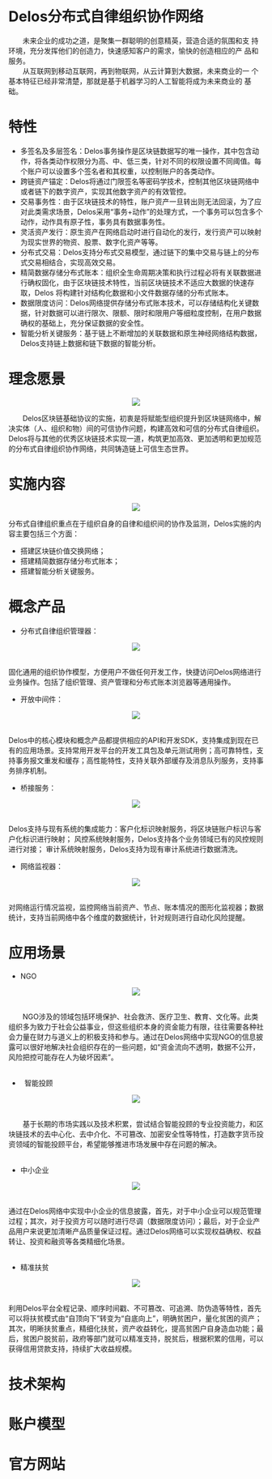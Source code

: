 # Delos分布式自律组织协作网络

　　未来企业的成功之道，是聚集一群聪明的创意精英，营造合适的氛围和支
持环境，充分发挥他们的创造力，快速感知客户的需求，愉快的创造相应的产
品和服务。 <br>
　　从互联网到移动互联网，再到物联网，从云计算到大数据，未来商业的一
个基本特征已经非常清楚，那就是基于机器学习的人工智能将成为未来商业的
基础。

# 特性

*   多签名及多层签名：Delos事务操作是区块链数据写的唯一操作，其中包含动作，将各类动作权限分为高、中、低三类，针对不同的权限设置不同阈值。每个账户可以设置多个签名者和其权重，以控制账户的各类动作。
*   跨链资产锚定：Delos将通过门限签名等密码学技术，控制其他区块链网络中或者链下的数字资产，实现其他数字资产的有效管控。
*   交易事务性：由于区块链技术的特性，账户资产一旦转出则无法回滚，为了应对此类需求场景，Delos采用“事务+动作”的处理方式，一个事务可以包含多个动作，动作具有原子性，事务具有数据事务性。
*   灵活资产发行：原生资产在网络启动时进行自动化的发行，发行资产可以映射为现实世界的物资、股票、数字化资产等等。
*   分布式交易：Delos支持分布式交易模型，通过链下的集中交易与链上的分布式交易相结合，实现高效交易。
*   精简数据存储分布式账本：组织全生命周期决策和执行过程必将有关联数据进行确权固化，由于区块链技术特性，当前区块链技术不适应大数据的快速存取，Delos 将构建针对结构化数据和小文件数据存储的分布式账本。
*   数据限度访问：Delos网络提供存储分布式账本技术，可以存储结构化关键数据，针对数据可以进行限次、限额、限时和限用户等细粒度控制，在用户数据确权的基础上，充分保证数据的安全性。
*   智能分析关键服务：基于链上不断增加的关联数据和原生神经网络结构数据，Delos支持链上数据和链下数据的智能分析。

# 理念愿景
<p align="center">
    <img src="https://cdn-x-w.momentcdn.net/597850b014f35d42420000be/0.0.0.0.0/www.delos.link/themes/lelian/Public/assets/images/idea.png" />
</p>
   
　　Delos区块链基础协议的实施，初衷是将赋能型组织提升到区块链网络中，解决实体（人、组织和物）间的可信协作问题，构建高效和可信的分布式自律组织。Delos将与其他的优秀区块链技术实现一道，构筑更加高效、更加透明和更加规范的分布式自律组织协作网络，共同铸造链上可信生态世界。

# 实施内容
<p align="center">
    <img src="https://cdn-x-w.momentcdn.net/597850b014f35d42420000be/0.0.0.0.0/www.delos.link/themes/lelian/Public/assets/images/tech.png" />
</p>
分布式自律组织重点在于组织自身的自律和组织间的协作及监测，Delos实施的内容主要包括三个方面：<br> 
  
*   搭建区块链价值交换网络；
*   搭建精简数据存储分布式账本；
*   搭建智能分析关键服务。

# 概念产品

*   分布式自律组织管理器：<br>
<p align="center">
    <img src="https://cdn-x-w.momentcdn.net/597850b014f35d42420000be/0.0.0.0.0/www.delos.link/themes/lelian/Public/assets/images/product1.png" />
</p><br>
固化通用的组织协作模型，方便用户不做任何开发工作，快捷访问Delos网络进行业务操作。包括了组织管理、资产管理和分布式账本浏览器等通用操作。<br>


*   开放中间件：<br>
<p align="center">
    <img src="https://cdn-x-w.momentcdn.net/597850b014f35d42420000be/0.0.0.0.0/www.delos.link/themes/lelian/Public/assets/images/product2.png" />
</p><br>
Delos中的核心模块和概念产品都提供相应的API和开发SDK，支持集成到现在已有的应用场景。支持常用开发平台的开发工具包及单元测试用例；高可靠特性，支持事务报文重发和缓存；高性能特性，支持关联外部缓存及消息队列服务，支持事务排序机制。<br>

*   桥接服务：<br>
<p align="center">
    <img src="https://cdn-x-w.momentcdn.net/597850b014f35d42420000be/0.0.0.0.0/www.delos.link/themes/lelian/Public/assets/images/product3.png" />
</p><br>
Delos支持与现有系统的集成能力：客户化标识映射服务，将区块链账户标识与客户化标识进行映射； 风控系统映射服务，Delos支持各个业务领域已有的风控规则进行对接； 审计系统映射服务，Delos支持为现有审计系统进行数据清洗。<br>

*   网络监视器：<br>
<p align="center">
    <img src="https://cdn-x-w.momentcdn.net/597850b014f35d42420000be/0.0.0.0.0/www.delos.link/themes/lelian/Public/assets/images/product4.png" />
</p><br>
对网络运行情况监视，监控网络当前资产、节点、账本情况的图形化监视器；数据统计，支持当前网络中各个维度的数据统计，针对规则进行自动化风险提醒。<br>

# 应用场景

*   NGO<br>
<p align="center">
    <img src="https://cdn-x-w.momentcdn.net/597850b014f35d42420000be/0.0.0.0.0/www.delos.link/themes/lelian/Public/assets/images/scene1.png" />
</p><br>
　　NGO涉及的领域包括环境保护、社会救济、医疗卫生、教育、文化等。此类组织多为致力于社会公益事业，但这些组织本身的资金能力有限，往往需要各种社会力量在财力与道义上的积极支持和参与。通过在Delos网络中实现NGO的信息披露可以很好地解决社会组织存在的一些问题，如“资金流向不透明，数据不公开，风险把控可能存在人为破坏因素”。<br><br>
 
*   智能投顾<br>
<p align="center">
    <img src="https://cdn-x-w.momentcdn.net/597850b014f35d42420000be/0.0.0.0.0/www.delos.link/themes/lelian/Public/assets/images/scene2.png" />
</p><br>
　　基于长期的市场实践以及技术积累，尝试结合智能投顾的专业投资能力，和区块链技术的去中心化、去中介化、不可篡改、加密安全性等特性，打造数字货币投资领域的智能投顾平台，希望能够推进市场发展中存在问题的解决。<br><br>

*   中小企业<br>
<p align="center">
    <img src="https://cdn-x-w.momentcdn.net/597850b014f35d42420000be/0.0.0.0.0/www.delos.link/themes/lelian/Public/assets/images/scene3.pn" />
</p><br>
通过在Delos网络中实现中小企业的信息披露，首先，对于中小企业可以规范管理过程；其次，对于投资方可以随时进行尽调（数据限度访问）；最后，对于企业产品用户来说更加清晰产品质量保证过程。通过Delos网络可以实现权益确权、权益转让、投资和融资等各类精细化场景。<br><br>

*   精准扶贫<br>
<p align="center">
    <img src="https://cdn-x-w.momentcdn.net/597850b014f35d42420000be/0.0.0.0.0/www.delos.link/themes/lelian/Public/assets/images/scene4.png" />
</p><br>
利用Delos平台全程记录、顺序时间戳、不可篡改、可追溯、防伪造等特性，首先可以将扶贫模式由“自顶向下”转变为“自底向上”，明确贫困户，量化贫困的资产；其次，明晰扶贫重点，精细化扶贫，资产收益转化，提高贫困户自身造血功能；最后，贫困户脱贫前，政府等部门就可以精准支持，脱贫后，根据积累的信用，可以获得信用贷款支持，持续扩大收益规模。<br>


# 技术架构


# 账户模型


# 官方网站

[Delos]: https://www.delos.link/

